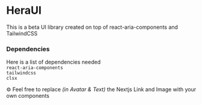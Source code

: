 # HeraUI

This is a beta UI library created on top of react-aria-components and TailwindCSS

### Dependencies

Here is a list of dependencies needed  
`react-aria-components`  
`tailwindcss`  
`clsx`  

⚙️ Feel free to replace _(in Avatar & Text)_ the Nextjs Link and Image with your own components 